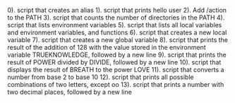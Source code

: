 0). script that creates an alias
1). script that prints hello user
2). Add /action to the PATH
3). script that counts the number of directories in the PATH
4). script that lists environment variables
5). script that lists all local variables and environment variables, and functions
6). script that creates a new local variable
7). script that creates a new global variable
8). script that prints the result of the addition of 128 with the value stored in the environment variable TRUEKNOWLEDGE, followed by a new line
9). script that prints the result of POWER divided by DIVIDE, followed by a new line
10). script that displays the result of BREATH to the power LOVE
11). script that converts a number from base 2 to base 10
12). script that prints all possible combinations of two letters, except oo
13). script that prints a number with two decimal places, followed by a new line
